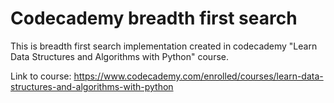 # Codecademy breadth first search
This is breadth first search implementation created in codecademy "Learn Data Structures and Algorithms with Python" course.

Link to course: https://www.codecademy.com/enrolled/courses/learn-data-structures-and-algorithms-with-python
